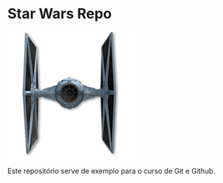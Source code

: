 # Star Wars Repo

![TIE fighter - Star War](./tiefighter.png)

Este repositório serve de exemplo para o curso de Git e Github.